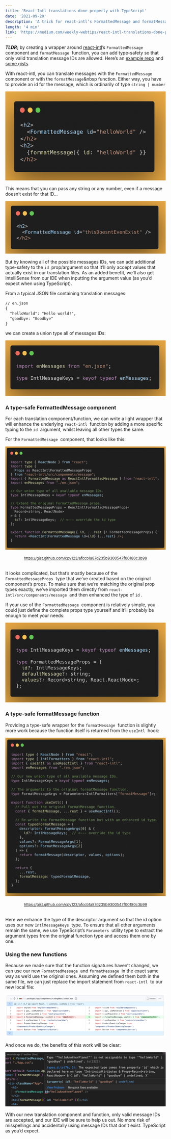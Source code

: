```yaml
---
title: 'React-Intl translations done properly with TypeScript'
date: '2021-09-20'
description: 'A trick for react-intl’s FormattedMessage and formatMessage'
length: '4 min'
link: 'https://medium.com/weekly-webtips/react-intl-translations-done-properly-with-typescript-3d901ca1b77f'
---
```


_**TLDR;**_ by creating a wrapper around [react-intl](https://www.npmjs.com/package/react-intl)’s `FormattedMessage`&nbsp; component and `formatMessage`&nbsp; function, you can add type-safety so that only valid translation message IDs are allowed. Here’s an [example repo](https://github.com/cpv123/typed-react-intl-keys) and [some gists](https://gist.github.com/cpv123/afccb1a87d235b9300547f00180c3b99).

With react-intl, you can translate messages with the `FormattedMessage`&nbsp; component or with the `formatMessage`&nbsp function. Either way, you have to provide an id for the message, which is ordinarily of type `string | number`

![Standard use of react-intl translation functions](./react-intl-basic.png)

This means that you can pass any string or any number, even if a message doesn’t exist for that ID...

![Passing an invalid message ID](./react-intl-error.png)

But by knowing all of the possible messages IDs, we can add additional type-safety to the `id`&nbsp; prop/argument so that it’ll only accept values that actually exist in our translation files. As an added benefit, we’ll also get IntelliSense from our IDE when inputting the argument value (as you’d expect when using TypeScript).

From a typical JSON file containing translation messages:

```
// en.json
{
  "helloWorld": "Hello world!",
  "goodbye: "Goodbye"
}
```

we can create a union type all of messages IDs:

![Creating a union type from know message IDs](./union-type.png)

### A type-safe FormattedMessage component

For each translation component/function, we can write a light wrapper that will enhance the underlying `react-intl`&nbsp; function by adding a more specific typing to the `id`&nbsp; argument, whilst leaving all other types the same.

For the `FormattedMessage`&nbsp; component, that looks like this:

![Enhanced FormattedMessage component](./FormattedMessage.png)

<center><small><a href="https://gist.github.com/cpv123/afccb1a87d235b9300547f00180c3b99">https://gist.github.com/cpv123/afccb1a87d235b9300547f00180c3b99</a></small></center><br />

It looks complicated, but that’s mostly because of the `FormattedMessageProps`&nbsp; type that we’ve created based on the original component’s props. To make sure that we’re matching the original prop types exactly, we’ve imported them directly from `react-intl/src/components/message`&nbsp; and then enhanced the type of `id`&nbsp;.

If your use of the `FormattedMessage`&nbsp; component is relatively simple, you could just define the complete props type yourself and it’ll probably be enough to meet your needs:

![Types for enhanced FormattedMessage component](./simple-type.png)

### A type-safe formatMessage function

Providing a type-safe wrapper for the `formatMessage`&nbsp; function is slightly more work because the function itself is returned from the `useIntl`&nbsp; hook:

![Enhanced formatMessage function](./formatMessage.png)

<center><small><a href="https://gist.github.com/cpv123/afccb1a87d235b9300547f00180c3b99">https://gist.github.com/cpv123/afccb1a87d235b9300547f00180c3b99</a></small></center><br />

Here we enhance the type of the descriptor argument so that the id option uses our new `IntlMessageKeys`&nbsp; type. To ensure that all other arguments remain the same, we use TypeScript’s `Parameters`&nbsp; utility type to extract the argument types from the original function type and access them one by one.

### Using the new functions

Because we made sure that the function signatures haven’t changed, we can use our new `FormattedMessage`&nbsp; and `formatMessage`&nbsp; in the exact same way as we’d use the original ones. Assuming we defined them both in the same file, we can just replace the import statement from `react-intl`&nbsp; to our new local file:

![Git diff showing import of enhanced translation functions](./git-diff.png)

And once we do, the benefits of this work will be clear:

![IDE intellisense not allowed invalid message IDs](./intellisense.png)

With our new translation component and function, only valid message IDs are accepted, and our IDE will be sure to help us out. No more risk of misspellings and accidentally using message IDs that don’t exist. TypeScript as you’d expect.
